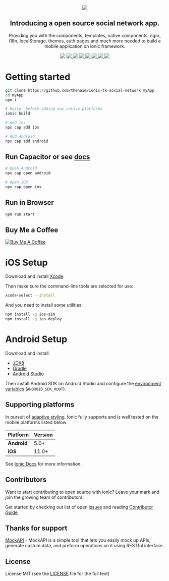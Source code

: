 <a href="https://github.com/thenaim/ionic-tk-social-network">
  <p align="center">
    <img src="https://i.imgur.com/xcNkbhv.gif">
  </p>
</a>
<h2 align="center">
  Introducing a open source social network app.
</h2>
<p align="center">
  Providing you with the components, templates, native components, ngrx, i18n, localStorage, themes, auth pages and much more  needed to build a mobile application on ionic framework.
</p>

<p align="center">
  <img src="https://img.shields.io/github/downloads/thenaim/ionic-tk-social-network/total.svg?style=flat" />
  <a href="https://github.com/thenaim/ionic-tk-social-network/releases/">
    <img src="https://img.shields.io/github/release/thenaim/ionic-tk-social-network.svg?style=flat">
  </a>
  <img src="https://github.com/thenaim/ionic-tk-social-network/actions/workflows/build.yml/badge.svg" />
  <a href="https://github.com/thenaim/ionic-tk-social-network/commits/main">
    <img src="https://img.shields.io/github/last-commit/thenaim/ionic-tk-social-network.svg?style=flat-square">
  </a>
  <a href="https://github.com/thenaim/ionic-tk-social-network">
    <img src="https://img.shields.io/github/stars/thenaim/ionic-tk-social-network.svg?style=flat-square&label=github%20stars">
  </a>
  <a href="https://github.com/thenaim/ionic-tk-social-network/graphs/contributors">
    <img src="https://img.shields.io/github/contributors/thenaim/ionic-tk-social-network.svg?style=flat-square">
  </a>
  <a href="https://github.com/thenaim/ionic-tk-social-network/actions/workflows/codeql-analysis.yml" >
    <img src="https://github.com/thenaim/ionic-tk-social-network/actions/workflows/codeql-analysis.yml/badge.svg">
  </a>
  <a href="https://www.codefactor.io/repository/github/thenaim/ionic-tk-social-network" target="_blank">
    <img src="https://www.codefactor.io/repository/github/thenaim/ionic-tk-social-network/badge">
  </a>
</p>

# Getting started

```bash
git clone https://github.com/thenaim/ionic-tk-social-network myApp
cd myApp
npm i

# Build, before adding any native platforms
ionic build

# Add ios
npx cap add ios

# Add Android
npx cap add android
```

## Run Capacitor or see [docs](https://ionicframework.com/docs/cli/commands/capacitor-run)

```bash
# Open Android
npx cap open android

# Open iOS
npx cap open ios
```

## Run in Browser

```bash
npm run start
```

## Buy Me a Coffee

<a href="https://www.buymeacoffee.com/thenaim" target="_blank">
  <img src="https://www.buymeacoffee.com/assets/img/custom_images/orange_img.png" alt="Buy Me A Coffee" />
</a>

# iOS Setup

Download and install [Xcode](https://developer.apple.com/xcode/).

Then make sure the command-line tools are selected for use:

```bash
xcode-select --install
```

And you need to install some utilities:

```bash
npm install -g ios-sim
npm install -g ios-deploy
```

# Android Setup

Download and install:

- [JDK8](https://www.oracle.com/technetwork/java/javase/downloads/jdk8-downloads-2133151.html)
- [Gradle](https://gradle.org/install/)
- [Android Studio](https://developer.android.com/studio/)

Then install Android SDK on Android Studio and configure the [environment variables](https://developer.android.com/studio/command-line/variables) (`ANDROID_SDK_ROOT`).

## Supporting platforms

In pursuit of [adaptive styling](https://ionicframework.com/docs/core-concepts/fundamentals#adaptive-styling), Ionic fully supports and is well tested on the mobile platforms listed below:

| Platform    | Version |
| ----------- | ------- |
| **Android** | 5.0+    |
| **iOS**     | 11.0+   |

See [Ionic Docs](https://ionicframework.com/docs/reference/browser-support) for more information.

## Contributors

Want to start contributing to open source with ionic? Leave your mark and join the growing team of contributors!

Get started by checking out list of open [issues](https://github.com/thenaim/ionic-tk-social-network/issues) and reading [Contributor Guide](https://github.com/thenaim/ionic-tk-social-network/blob/master/CONTRIBUTING.md)

## Thanks for support

[MockAPI](https://mockapi.io?utm_source=ionic-tk-social-network) - MockAPI is a simple tool that lets you easily mock up APIs, generate custom data, and preform operations on it using RESTful interface.

## License

License MIT (see the [LICENSE](https://github.com/thenaim/ionic-tk-social-network/blob/master/LICENSE) file for the full text)

